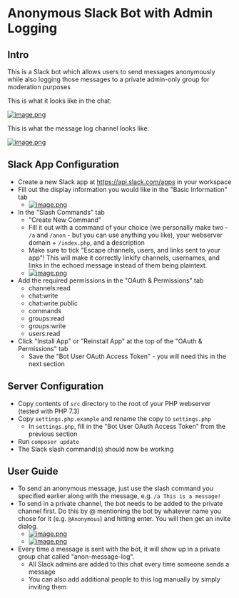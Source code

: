 # Anonymous Slack Bot with Admin Logging
## Intro
This is a Slack bot which allows users to send messages anonymously while also logging those messages to a private admin-only group for moderation purposes

This is what it looks like in the chat:

[![image.png](https://i.postimg.cc/MG9D9dTJ/image.png)](https://postimg.cc/3yDmRjmt)

This is what the message log channel looks like:

[![image.png](https://i.postimg.cc/C1d4XkBB/image.png)](https://postimg.cc/LYKfZqV2)


## Slack App Configuration
* Create a new Slack app at https://api.slack.com/apps in your workspace
* Fill out the display information you would like in the "Basic Information" tab
  * [![image.png](https://i.postimg.cc/qR92FYHS/image.png)](https://postimg.cc/LY3qYxX3)
* In the "Slash Commands" tab
  * "Create New Command"
  * Fill it out with a command of your choice (we personally make two - `/a` and `/anon` - but you can use anything you like), your webserver domain + `/index.php`, and a description
  * Make sure to tick "Escape channels, users, and links sent to your app"! This will make it correctly linkify channels, usernames, and links in the echoed message instead of them being plaintext.
  * [![image.png](https://i.postimg.cc/3w81jP3Z/image.png)](https://postimg.cc/tscFpvZ1)
* Add the required permissions in the "OAuth & Permissions" tab
  * channels:read
  * chat:write
  * chat:write:public
  * commands
  * groups:read
  * groups:write
  * users:read
* Click "Install App" or "Reinstall App" at the top of the "OAuth & Permissions" tab
  * Save the "Bot User OAuth Access Token" - you will need this in the next section


## Server Configuration
* Copy contents of `src` directory to the root of your PHP webserver (tested with PHP 7.3)
* Copy `settings.php.example` and rename the copy to `settings.php`
  * In `settings.php`, fill in the "Bot User OAuth Access Token" from the previous section
* Run `composer update`
* The Slack slash command(s) should now be working

## User Guide
* To send an anonymous message, just use the slash command you specified earlier along with the message, e.g. `/a This is a message!`
* To send in a private channel, the bot needs to be added to the private channel first. Do this by @ mentioning the bot by whatever name you chose for it (e.g. `@Anonymous`) and hitting enter. You will then get an invite dialog.
  * [![image.png](https://i.postimg.cc/Tw8wvXhV/image.png)](https://postimg.cc/zLj5T6Cv)
  * [![image.png](https://i.postimg.cc/fbdzKg5J/image.png)](https://postimg.cc/qtkHBwPT)
* Every time a message is sent with the bot, it will show up in a private group chat called "anon-message-log".
  * All Slack admins are added to this chat every time someone sends a message
  * You can also add additional people to this log manually by simply inviting them
